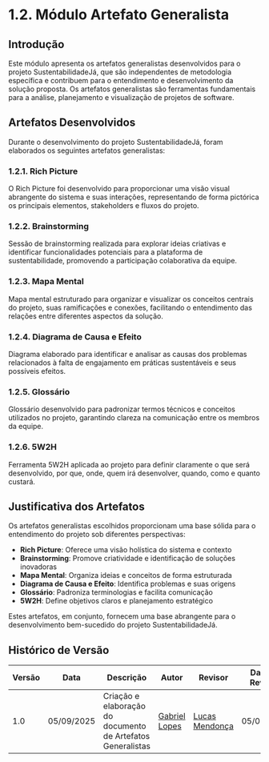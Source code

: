 # 1.2. Módulo Artefato Generalista

## Introdução

Este módulo apresenta os artefatos generalistas desenvolvidos para o projeto SustentabilidadeJá, que são independentes de metodologia específica e contribuem para o entendimento e desenvolvimento da solução proposta. Os artefatos generalistas são ferramentas fundamentais para a análise, planejamento e visualização de projetos de software.

## Artefatos Desenvolvidos

Durante o desenvolvimento do projeto SustentabilidadeJá, foram elaborados os seguintes artefatos generalistas:

### 1.2.1. Rich Picture
O Rich Picture foi desenvolvido para proporcionar uma visão visual abrangente do sistema e suas interações, representando de forma pictórica os principais elementos, stakeholders e fluxos do projeto.

### 1.2.2. Brainstorming
Sessão de brainstorming realizada para explorar ideias criativas e identificar funcionalidades potenciais para a plataforma de sustentabilidade, promovendo a participação colaborativa da equipe.

### 1.2.3. Mapa Mental
Mapa mental estruturado para organizar e visualizar os conceitos centrais do projeto, suas ramificações e conexões, facilitando o entendimento das relações entre diferentes aspectos da solução.

### 1.2.4. Diagrama de Causa e Efeito
Diagrama elaborado para identificar e analisar as causas dos problemas relacionados à falta de engajamento em práticas sustentáveis e seus possíveis efeitos.

### 1.2.5. Glossário
Glossário desenvolvido para padronizar termos técnicos e conceitos utilizados no projeto, garantindo clareza na comunicação entre os membros da equipe.

### 1.2.6. 5W2H
Ferramenta 5W2H aplicada ao projeto para definir claramente o que será desenvolvido, por que, onde, quem irá desenvolver, quando, como e quanto custará.

## Justificativa dos Artefatos

Os artefatos generalistas escolhidos proporcionam uma base sólida para o entendimento do projeto sob diferentes perspectivas:

- **Rich Picture**: Oferece uma visão holística do sistema e contexto
- **Brainstorming**: Promove criatividade e identificação de soluções inovadoras  
- **Mapa Mental**: Organiza ideias e conceitos de forma estruturada
- **Diagrama de Causa e Efeito**: Identifica problemas e suas origens
- **Glossário**: Padroniza terminologias e facilita comunicação
- **5W2H**: Define objetivos claros e planejamento estratégico

Estes artefatos, em conjunto, fornecem uma base abrangente para o desenvolvimento bem-sucedido do projeto SustentabilidadeJá.

## Histórico de Versão

| Versão | Data       | Descrição | Autor | Revisor | Data da Revisão |
|--------|------------|-----------|--------|---------|-----------------|
| 1.0    | 05/09/2025| Criação e elaboração do documento de Artefatos Generalistas | [Gabriel Lopes](https://github.com/BrzGab) | [Lucas Mendonça](https://github.com/lucasarruda9) | 05/09/2025 |
